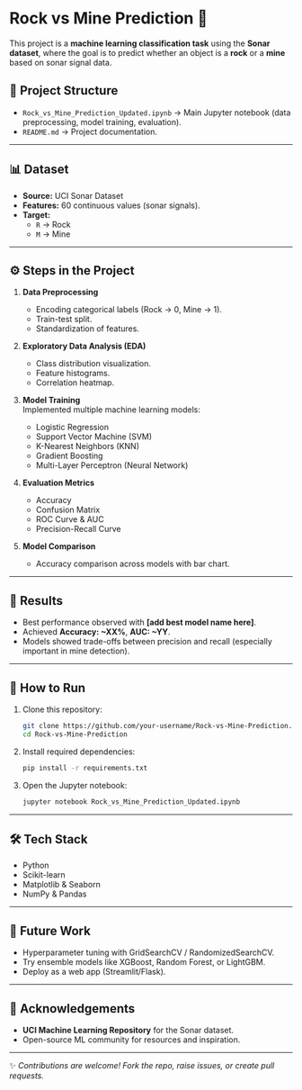 # Rock vs Mine Prediction 🎯

This project is a **machine learning classification task** using the **Sonar dataset**, where the goal is to predict whether an object is a **rock** or a **mine** based on sonar signal data.  

## 📂 Project Structure
- `Rock_vs_Mine_Prediction_Updated.ipynb` → Main Jupyter notebook (data preprocessing, model training, evaluation).  
- `README.md` → Project documentation.  

---

## 📊 Dataset
- **Source:** UCI Sonar Dataset  
- **Features:** 60 continuous values (sonar signals).  
- **Target:**  
  - `R` → Rock  
  - `M` → Mine  

---

## ⚙️ Steps in the Project
1. **Data Preprocessing**  
   - Encoding categorical labels (Rock → 0, Mine → 1).  
   - Train-test split.  
   - Standardization of features.  

2. **Exploratory Data Analysis (EDA)**  
   - Class distribution visualization.  
   - Feature histograms.  
   - Correlation heatmap.  

3. **Model Training**  
   Implemented multiple machine learning models:
   - Logistic Regression  
   - Support Vector Machine (SVM)  
   - K-Nearest Neighbors (KNN)  
   - Gradient Boosting  
   - Multi-Layer Perceptron (Neural Network)  

4. **Evaluation Metrics**  
   - Accuracy  
   - Confusion Matrix  
   - ROC Curve & AUC  
   - Precision-Recall Curve  

5. **Model Comparison**  
   - Accuracy comparison across models with bar chart.  

---

## 🚀 Results
- Best performance observed with **[add best model name here]**.  
- Achieved **Accuracy: ~XX%**, **AUC: ~YY**.  
- Models showed trade-offs between precision and recall (especially important in mine detection).  

---

## 📌 How to Run
1. Clone this repository:  
   ```bash
   git clone https://github.com/your-username/Rock-vs-Mine-Prediction.git
   cd Rock-vs-Mine-Prediction
   ```
2. Install required dependencies:  
   ```bash
   pip install -r requirements.txt
   ```
3. Open the Jupyter notebook:  
   ```bash
   jupyter notebook Rock_vs_Mine_Prediction_Updated.ipynb
   ```

---

## 🛠️ Tech Stack
- Python  
- Scikit-learn  
- Matplotlib & Seaborn  
- NumPy & Pandas  

---

## 📖 Future Work
- Hyperparameter tuning with GridSearchCV / RandomizedSearchCV.  
- Try ensemble models like XGBoost, Random Forest, or LightGBM.  
- Deploy as a web app (Streamlit/Flask).  

---

## 🙌 Acknowledgements
- **UCI Machine Learning Repository** for the Sonar dataset.  
- Open-source ML community for resources and inspiration.  

---

✨ *Contributions are welcome! Fork the repo, raise issues, or create pull requests.*  
